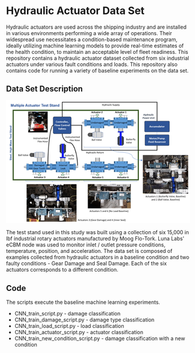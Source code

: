 # Hydraulic Actuator Data Set

Hydraulic actuators are used across the shipping industry and are installed in various environments performing a wide array of operations.  Their widespread use necessitates a condition-based maintenance program, ideally utilizing machine learning models to provide real-time estimates of the health condition, to maintain an acceptable level of fleet readiness.  This repository contains a hydraulic actuator dataset collected from six industrial actuators under various fault conditions and loads.  This repository also contains code for running a variety of baseline experiments on the data set.  

## Data Set Description

<p align="center">
  <img src="Images/actuator.png">
</p>

The test stand used in this study was built using a collection of six 15,000 in lbf industrial rotary actuators manufactured by Moog Flo-Tork. Luna Labs' eCBM node was used to monitor inlet / outlet pressure conditions, temperature, position, and acceleration.  The data set is composed of examples collected from hydraulic actuators in a baseline condition and two faulty conditions - Gear Damage and Seal Damage.  Each of the six actuators corresponds to a different condition.

## Code

The scripts execute the baseline machine learning experiments.

* CNN_train_script.py - damage classification
* CNN_train_damage_script.py - damage type classification
* CNN_train_load_script.py - load classification
* CNN_train_actuator_script.py - actuator classification
* CNN_train_new_condition_script.py - damage classification with a new condition
